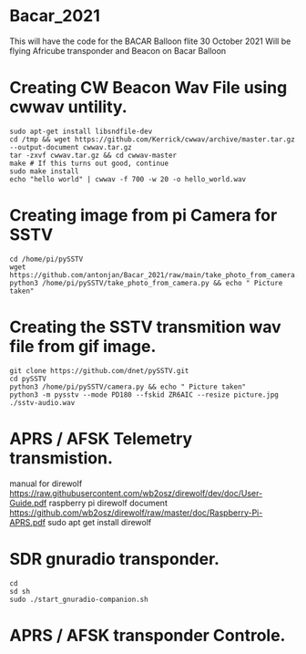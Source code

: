 # Bacar_2021
This will have the code for the BACAR Balloon flite 30 October 2021
Will be flying Africube transponder and Beacon on Bacar Balloon

# Creating CW Beacon Wav File using cwwav untility.
    sudo apt-get install libsndfile-dev
    cd /tmp && wget https://github.com/Kerrick/cwwav/archive/master.tar.gz --output-document cwwav.tar.gz
    tar -zxvf cwwav.tar.gz && cd cwwav-master
    make # If this turns out good, continue
    sudo make install
    echo "hello world" | cwwav -f 700 -w 20 -o hello_world.wav
# Creating image from pi Camera for SSTV
    cd /home/pi/pySSTV
    wget https://github.com/antonjan/Bacar_2021/raw/main/take_photo_from_camera.py
    python3 /home/pi/pySSTV/take_photo_from_camera.py && echo " Picture taken"
    
# Creating the SSTV transmition wav file from gif image.
    git clone https://github.com/dnet/pySSTV.git
    cd pySSTV
    python3 /home/pi/pySSTV/camera.py && echo " Picture taken"
    python3 -m pysstv --mode PD180 --fskid ZR6AIC --resize picture.jpg ./sstv-audio.wav

# APRS / AFSK Telemetry transmistion.
manual for direwolf https://raw.githubusercontent.com/wb2osz/direwolf/dev/doc/User-Guide.pdf
raspberry pi direwolf document https://github.com/wb2osz/direwolf/raw/master/doc/Raspberry-Pi-APRS.pdf
    sudo apt get install direwolf
    

# SDR gnuradio transponder.
    cd 
    sd sh
    sudo ./start_gnuradio-companion.sh

# APRS / AFSK transponder Controle.



